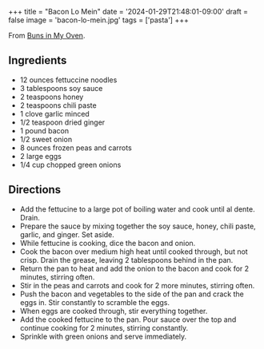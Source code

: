 +++
title = "Bacon Lo Mein"
date = '2024-01-29T21:48:01-09:00'
draft = false
image = 'bacon-lo-mein.jpg'
tags = ['pasta']
+++

From [Buns in My Oven](https://www.bunsinmyoven.com/bacon-lo-mein/).

## Ingredients
* 12 ounces fettuccine noodles
* 3 tablespoons soy sauce
* 2 teaspoons honey
* 2 teaspoons chili paste
* 1 clove garlic minced
* 1/2 teaspoon dried ginger
* 1 pound bacon
* 1/2 sweet onion
* 8 ounces frozen peas and carrots
* 2 large eggs
* 1/4 cup chopped green onions

## Directions
* Add the fettucine to a large pot of boiling water and cook until al dente. Drain.
* Prepare the sauce by mixing together the soy sauce, honey, chili paste, garlic, and ginger. Set aside.
* While fettucine is cooking, dice the bacon and onion.
* Cook the bacon over medium high heat until cooked through, but not crisp. Drain the grease, leaving 2 tablespoons behind in the pan.
* Return the pan to heat and add the onion to the bacon and cook for 2 minutes, stirring often.
* Stir in the peas and carrots and cook for 2 more minutes, stirring often.
* Push the bacon and vegetables to the side of the pan and crack the eggs in. Stir constantly to scramble the eggs.
* When eggs are cooked through, stir everything together.
* Add the cooked fettucine to the pan. Pour sauce over the top and continue cooking for 2 minutes, stirring constantly.
* Sprinkle with green onions and serve immediately.
